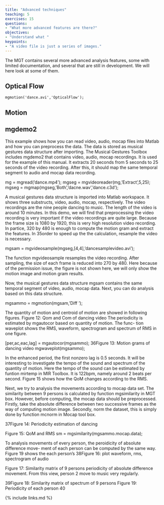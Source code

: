```yaml
---
title: "Advanced techniques"
teaching: 5
exercises: 15
questions:
- "What more advanced features are there?"
objectives:
- "Understand what "
keypoints:
- "A video file is just a series of images."
---
```



The MGT contains several more advanced analysis features, some with limited documentation, and several that are still in development. We will here look at some of them. 


## Optical Flow


    mgmotion('dance.avi','OpticalFlow');



## Motion 




## mgdemo2

This example shows how you can read video, audio, mocap files into Matlab and how
you can preprocess the data. The data is stored as musical gestures data structure after
importing. The Musical Gestures Toolbox includes mgdemo2 that contains video, audio,
mocap recordings. It is used for the example of this manual. It extracts 20 seconds from 5
seconds to 25 seconds of the video recording. After this, it should map the same temporal
segment to audio and mocap data recording.

mg = mgread(’dance.mp4’);
mgseg = mgvideoreader(mg,’Extract’,5,25);
mgseg = mgmap(mgseg,’Both’,’dacne.wav’,’dance.c3d’);

A musical gestures data structure is imported into Matlab workspace. It shows three
substructs, video, audio, mocap, respectively. The video recordings are the nine people
dancing to music. The length of the video is around 10 minutes. In this demo, we will find
that preprocessing the video recording is very important if the video recordings are quite
large. Because the frame size is 1080 by 1920, this is very high resolution video recording.
In partice, 320 by 480 is enough to compute the motion gram and extract the features. In
35order to speed up the the calculation, resample the video is necessary.

mgsam = mgvideosample(mgseg,[4,4],’dancesamplevideo.avi’);

The function mgvideosample resamples the video recording. After sampling, the size of
each frame is reduced into 270 by 480. Here because of the permission issue, the figure is
not shown here, we will only show the motion image and motion gram results.

Now, the musical gestures data structure mgsam contains the same temporal segment of
video, audio, mocap data. Next, you can do analysis based on this data structure.

mgsammo = mgmotion(mgsam,’Diff ’);

The quantity of motion and centroid of motion are showed in following figures.
Figure 12: Qom and Com of dancing video
The periodicity is estimated by mgautocor based on quantity of motion. The func-
tion waveplot shows the RMS, waveform, spectrogram and spectrum of RMS in one figure.

[per,ac,eac,lag] = mgautocor(mgsammo);
36Figure 13: Motion grams of dancing video
mgwaveplot(mgsammo);

In the enhanced period, the first nonzero lag is 0.5 seconds. It will be interesting
to investigate the tempo of the sound and spectrum of the quantity of motion. Here the
tempo of the sound can be estimated by funtion mirtemp in MIR Toolbox. It is 122bpm,
namely around 2 beats per second. Figure 15 shows how the QoM changes according to
the RMS.

Next, we try to analysis the movements according to mocap data set. The similarity
between 9 persons is calculated by function mgsimilarity in MGT box. However, before
computing, the mocap data should be preprocessed. Firstly, take the absolute difference
between two successive frames as the way of computing motion image. Secondly, norm
the dataset, this is simply done by function mcnorm in Mocap tool box.

37Figure 14: Periodicity estimation of dancing

Figure 15: QoM and RMS
sm = mgsimilarity(mgsammo.mocap.data);

To analysis movements of every person, the peroidicity of absolute difference move-
ment of each person can be computed by the same way. Figure 19 shows the each person’s
38Figure 16: plot waveform, rms, spectrogram of audio

Figure 17: Similarity matrix of 9 persons
periodicity of absolute difference movement. From this view, person 2 move to music very
regularly.

39Figure 18: Similarity matrix of spectrum of 9 persons
Figure 19: Periodicity of each person
40



{% include links.md %}
